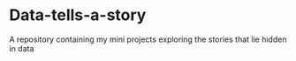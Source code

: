 # Data-tells-a-story

A repository containing my mini projects exploring the stories that lie hidden in data
